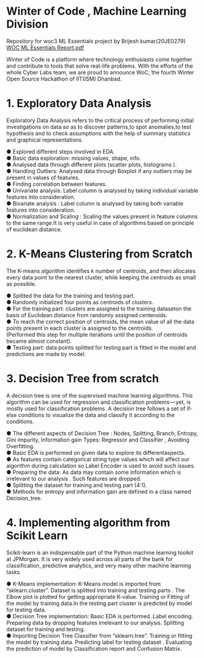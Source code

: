 # Winter of Code , Machine Learning Division 
Repository for woc3 ML Essentials project by Brijesh kumar(20JE0279)
[WOC ML Essentials Report.pdf](https://github.com/bk167465/woc-ML-Essentials/files/6294485/WOC.ML.Essentials.Report.pdf)

Winter of Code is a platform where technology enthusiasts come together and contribute to tools that solve real-life problems. With the efforts of the whole Cyber Labs team, we are proud to announce WoC, the fourth Winter Open Source Hackathon of IIT(ISM) Dhanbad.

# 1. Exploratory Data Analysis
Exploratory Data Analysis refers to the critical process of performing initial investigations on data so as to discover patterns,to spot anomalies,to test hypothesis and to check assumptions with the help of summary statistics and graphical representations.

● Explored different steps involved in EDA.  <br />
● Basic data exploration: missing values, shape, info.  <br />
● Analysed data through different plots (scatter plots, histograms ).  <br />
● Handling Outliers: Analysed data through Boxplot if any outliers may be present in values of features.  <br />
● Finding correlation between features.  <br />
● Univariate analysis: Label column is analysed by taking individual variable features into consideration.  <br />
● Bivariate analysis : Label column is analysed by taking both variable features into consideration.  <br />
● Normalization and Scaling : Scaling the values present in feature columns to the same range.It is very useful in case of algorithms based on principle of euclidean distance.  <br />

# 2. K-Means Clustering from Scratch
The K-means algorithm identifies k number of centroids, and then allocates every data point to the nearest cluster, while keeping the centroids as small as possible.


● Splitted the data for the training and testing part. <br />
● Randomly initialized four points as centroids of clusters. <br />
● For the training part: clusters are assigned to the training dataseton the basis of Euclidean distance from randomly assigned centeroids. <br />
● To reach the correct position of centroids, the mean value of all the data points present in each cluster is assigned to the centroids. <br />
(Performed this step for multiple iterations until the position of centroids became almost constant). <br />
● Testing part: data points splitted for testing part is fitted in the model and predictions are made by model. <br />

# 3. Decision Tree from scratch
A decision tree is one of the supervised machine learning algorithms. This algorithm can be used for regression and classification problems — yet, is mostly used for classification problems. A decision tree follows a set of if-else conditions to visualize the data and classify it according to the conditions.  <br />

● The different aspects of Decision Tree : Nodes, Splitting, Branch, Entropy, Gini impurity, Information gain Types: Regressor and Classifier , Avoiding Overfitting. <br />
● Basic EDA is performed on given data to explore its differentaspects. <br />
● As features contain categorical string type values which will affect our algorithm during calculation so Label Encoder is used to avoid such issues. <br />
● Preparing the data: As data may contain some information which is irrelevant to our analysis . Such features are dropped. <br />
● Splitting the dataset for training and testing part (4:1). <br />
● Methods for entropy and information gain are defined in a class named Decision_tree. <br />

# 4. Implementing algorithm from Scikit Learn
Scikit-learn is an indispensable part of the Python machine learning toolkit at JPMorgan. It is very widely used across all parts of the bank for classification, predictive analytics, and very many other machine learning tasks.  <br />

● K-Means implementation: K-Means model is imported from “sklearn.cluster”. Dataset is splitted into training and testing parts . The Elbow plot is plotted for getting appropriate K-value. Training or Fitting of the model by training data.In the testing part cluster is predicted by model for testing data. <br />
● Decision Tree implementation: Basic EDA is performed .Label encoding. Preparing data by dropping features irrelevant to our analysis. Splitting dataset for training and testing. <br />
● Importing Decision Tree Classifier from “sklearn.tree”. Training or fitting the model by training data. Predicting label for testing dataset . Evaluating the prediction of model by Classification report and Confusion Matrix. <br />

